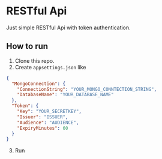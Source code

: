 # RESTful Api
Just simple RESTful Api with token authentication.


## How to run
1. Clone this repo.
2. Create `appsettings.json` like
```json
{
  "MongoConnection": {
    "ConnectionString": "YOUR_MONGO_CONNTECTION_STRING",
    "DatabaseName": "YOUR_DATABASE_NAME"
  },
  "Token": {
    "Key": "YOUR_SECRETKEY",
    "Issuer": "ISSUER",
    "Audience": "AUDIENCE",
    "ExpiryMinutes": 60
  }
}
```
3. Run

